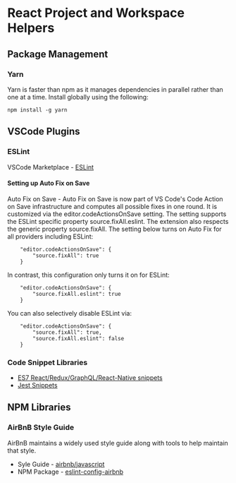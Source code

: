 # React Project and Workspace Helpers

## Package Management
### Yarn
Yarn is faster than npm as it manages dependencies in parallel rather than one at a time. Install globally using the following:
```
npm install -g yarn
```

## VSCode Plugins
### ESLint
VSCode Marketplace - [ESLint](https://marketplace.visualstudio.com/items?itemName=dbaeumer.vscode-eslint)
#### Setting up Auto Fix on Save
Auto Fix on Save - Auto Fix on Save is now part of VS Code's Code Action on Save infrastructure and computes all possible fixes in one round. It is customized via the editor.codeActionsOnSave setting. The setting supports the ESLint specific property source.fixAll.eslint. The extension also respects the generic property source.fixAll.
The setting below turns on Auto Fix for all providers including ESLint:

```
    "editor.codeActionsOnSave": {
        "source.fixAll": true
    }
```

In contrast, this configuration only turns it on for ESLint:
```
    "editor.codeActionsOnSave": {
        "source.fixAll.eslint": true
    }
```

You can also selectively disable ESLint via:
```
    "editor.codeActionsOnSave": {
        "source.fixAll": true,
        "source.fixAll.eslint": false
    }
```

### Code Snippet Libraries
- [ES7 React/Redux/GraphQL/React-Native snippets](https://marketplace.visualstudio.com/items?itemName=dsznajder.es7-react-js-snippets)
- [Jest Snippets](https://marketplace.visualstudio.com/items?itemName=andys8.jest-snippets)

## NPM Libraries
### AirBnB Style Guide
AirBnB maintains a widely used style guide along with tools to help maintain that style.
- Syle Guide - [airbnb/javascript](https://github.com/airbnb/javascript)
- NPM Package - [eslint-config-airbnb](https://www.npmjs.com/package/eslint-config-airbnb)

